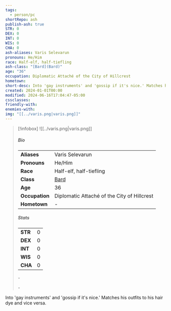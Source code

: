 ```yaml
---
tags:
  - person/pc
shortRepo: ash
publish-ash: true
STR: 0
DEX: 0
INT: 0
WIS: 0
CHA: 0
ash-aliases: Varis Selevarun
pronouns: He/Him
race: Half-elf, half-tiefling
ash-class: "[Bard](Bard)"
age: "36"
occupation: Diplomatic Attaché of the City of Hillcrest
hometown: 
short-desc: Into 'gay instruments' and 'gossip if it's nice.' Matches his outfits to his hair dye and vice versa.
created: 2024-01-01T00:00
modified: 2024-06-16T17:04:47-05:00
cssclasses: 
friendly-with: 
enemies-with: 
img: "[[../varis.png|varis.png]]"
---
```


> [!infobox]
> ![[../varis.png|varis.png]]
> ##### Bio
> |                |                  |
> | -------------- | ---------------- |
> |**Aliases**     | Varis Selevarun                |
> |**Pronouns**    | He/Him           |
> |**Race**        | Half-elf, half-tiefling            |
> |**Class**         | [Bard](Bard)            |
> |**Age**         | 36            |
> |**Occupation**  | Diplomatic Attaché of the City of Hillcrest        |
> |**Hometown**|\-|
> 
> ##### Stats
> |      |      |
> | ---- | ---- |
> | **STR**  | 0     |
> | **DEX**  | 0     |
> | **INT**  | 0     |
> | **WIS**  | 0     |
> | **CHA**  | 0     |
>
>
>\-
>
>
>\-

 Into 'gay instruments' and 'gossip if it's nice.' Matches his outfits to his hair dye and vice versa.

